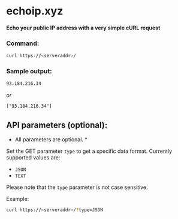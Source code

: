 # echoip.xyz

**Echo your public IP address with a very simple cURL request**

### Command: 
```sh
curl https://<serveraddr>/
```

### Sample output:
```txt
93.184.216.34
```

*or*

```txt
["93.184.216.34"]
```



## API parameters (optional):

* All parameters are optional. *

Set the GET parameter `type` to get a specific data format. Currently supported values are:
 - `JSON`
 - `TEXT`

Please note that the `type` parameter is not case sensitive.

 Example:

 ```sh
curl https://<serveraddr>/?type=JSON
```
